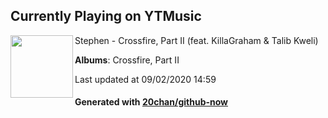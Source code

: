 ## Currently Playing on YTMusic

[<img align="left" width="100" src="https://lh3.googleusercontent.com/8Q2pzajxMmZ59biDkpeiokeOH2PQKbfRrYFB90dvKl-hSw_AvObgji29rewm5Hh2-gyae9QmQvaJUi7J">](https://music.youtube.com/channel/UC-pWHpBjdGG69N9mM2auIAA)

Stephen - Crossfire, Part II (feat. KillaGraham & Talib Kweli)

**Albums**: Crossfire, Part II

Last updated at 09/02/2020 14:59

#### Generated with [20chan/github-now](https://github.com/20chan/github-now)


<!--
**20chan/20chan** is a ✨ _special_ ✨ repository because its `README.md` (this file) appears on your GitHub profile.

Here are some ideas to get you started:

- 🔭 I’m currently working on ...
- 🌱 I’m currently learning ...
- 👯 I’m looking to collaborate on ...
- 🤔 I’m looking for help with ...
- 💬 Ask me about ...
- 📫 How to reach me: ...
- 😄 Pronouns: ...
- ⚡ Fun fact: ...
-->
